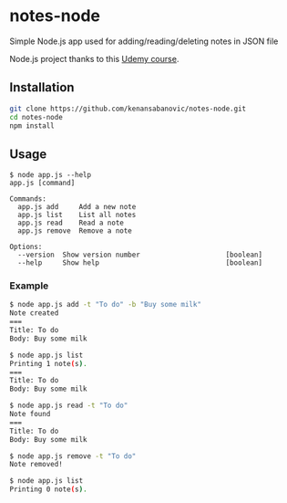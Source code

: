 # notes-node
 Simple Node.js app used for adding/reading/deleting notes in JSON file
 
Node.js project thanks to this [Udemy course](https://www.udemy.com/the-complete-nodejs-developer-course-2/).

## Installation

```sh
git clone https://github.com/kenansabanovic/notes-node.git
cd notes-node
npm install
```

## Usage

```
$ node app.js --help
app.js [command]

Commands:
  app.js add     Add a new note
  app.js list    List all notes
  app.js read    Read a note
  app.js remove  Remove a note

Options:
  --version  Show version number                     [boolean]
  --help     Show help                               [boolean]
```

### Example

```sh
$ node app.js add -t "To do" -b "Buy some milk"
Note created
===
Title: To do
Body: Buy some milk

$ node app.js list
Printing 1 note(s).
===
Title: To do
Body: Buy some milk

$ node app.js read -t "To do"
Note found
===
Title: To do
Body: Buy some milk

$ node app.js remove -t "To do"
Note removed!

$ node app.js list
Printing 0 note(s).
```
